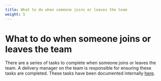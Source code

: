 ```yaml
---
title: What to do when someone joins or leaves the team
weight: 5
---
```


# What to do when someone joins or leaves the team

There are a series of tasks to complete when someone joins or leaves the team. A delivery manager on the team is responsible for ensuring these tasks are completed. These tasks have been documented internally [here](https://docs.google.com/document/d/1IFJVRj0Qba9QK7GZhVfLQB4TDrEoFBm545RbCrkX5BQ/edit#heading=h.8dwsfyahslqe).

